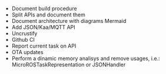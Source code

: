 - Document build procedure
- Split APIs and document them
- Document architecture with diagrams Mermaid
- Add JSON/Kaa/MQTT API
- Uncrustify
- Github CI
- Report current task on API
- OTA updates
- Perform a dinamic memory analisys and remove usages, i.e.: MicroROSTaskRepresentation or JSONHandler